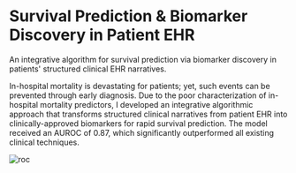 # Survival Prediction & Biomarker Discovery in Patient EHR
An integrative algorithm for survival prediction via biomarker discovery in patients' structured clinical EHR narratives.

In-hospital mortality is devastating for patients; yet, such events can be prevented through early diagnosis. Due to the poor characterization of in-hospital mortality predictors, I developed an integrative algorithmic approach that transforms structured clinical narratives from patient EHR into clinically-approved biomarkers for rapid survival prediction. The model received an AUROC of 0.87, which significantly outperformed all existing clinical techniques.

![roc](https://github.com/vrishankc/Survival-Prediction-Biomarker-Discovery-in-EHR/assets/109028447/d44a7d43-c70d-4740-b92e-b7e62a0625dc)

